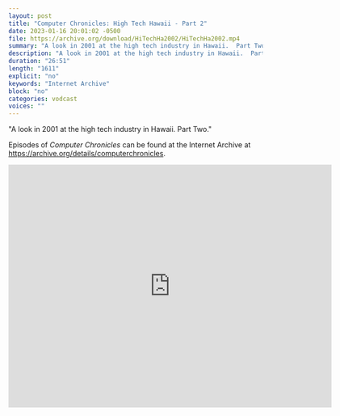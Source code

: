 ```yaml
---
layout: post
title: "Computer Chronicles: High Tech Hawaii - Part 2"
date: 2023-01-16 20:01:02 -0500
file: https://archive.org/download/HiTechHa2002/HiTechHa2002.mp4
summary: "A look in 2001 at the high tech industry in Hawaii.  Part Two."
description: "A look in 2001 at the high tech industry in Hawaii.  Part Two."
duration: "26:51"
length: "1611"
explicit: "no" 
keywords: "Internet Archive"
block: "no" 
categories: vodcast
voices: ""
---
```


"A look in 2001 at the high tech industry in Hawaii.  Part Two."

Episodes of *Computer Chronicles* can be found at the Internet Archive at <https://archive.org/details/computerchronicles>.

<iframe src="https://archive.org/embed/HiTechHa2002" width="640" height="480" frameborder="0" webkitallowfullscreen="true" mozallowfullscreen="true" allowfullscreen></iframe>
